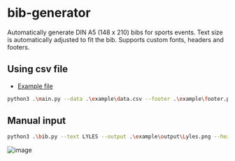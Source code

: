 # bib-generator

Automatically generate DIN A5 (148 x 210) bibs for sports events. Text size is automatically adjusted to fit the bib. Supports custom fonts, headers and footers.

## Using csv file

- [Example file](example/data.dsv)



```bash
python3 .\main.py --data .\example\data.csv --footer .\example\footer.png  --output .\example\output\ --font .\example\agency_fb.ttf --seperator ';'
```

## Manual input

```bash
python3 .\bib.py --text LYLES --output .\example\output\Lyles.png --header .\example\globus.png --font .\example\agency_fb.ttf  --footer .\example\footer.png --footer .\example\footer.png --header-offset 60
```

![image](https://github.com/nimarion/bib-generator/assets/23435250/5a7272fb-e5bb-4117-b3e0-b769daf06912)

